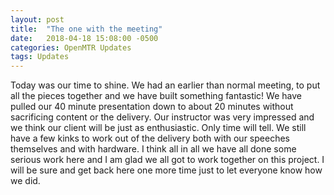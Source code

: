 ```yaml
---
layout: post
title:  "The one with the meeting"
date:   2018-04-18 15:08:00 -0500
categories: OpenMTR Updates
tags: Updates
---
```


Today was our time to shine.  We had an earlier than normal meeting, to put all the pieces together
and we have built something fantastic!  We have pulled our 40 minute presentation down to about 20 minutes
without sacrificing content or the delivery.  Our instructor was very impressed and we think our client will
be just as enthusiastic.  Only time will tell.  We still have a few kinks to work out of the delivery both
with our speeches themselves and with hardware.  I think all in all we have all done some serious work here
and I am glad we all got to work together on this project.  I will be sure and get back here one more time
just to let everyone know how we did.
